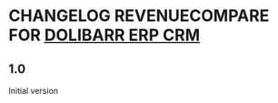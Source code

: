 # CHANGELOG REVENUECOMPARE FOR [DOLIBARR ERP CRM](https://www.dolibarr.org)

## 1.0

Initial version
